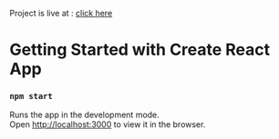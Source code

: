 Project is live at : [click here](https://seasonss.herokuapp.com)

# Getting Started with Create React App

### `npm start`

Runs the app in the development mode.\
Open [http://localhost:3000](http://localhost:3000) to view it in the browser.
